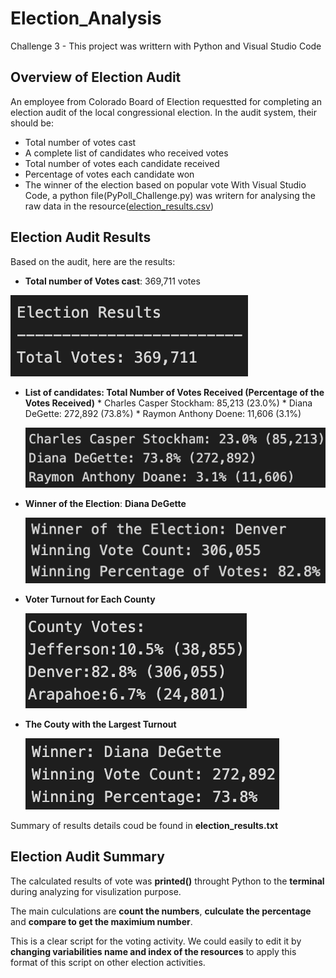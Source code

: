 # Election_Analysis
Challenge 3 - This project was writtern with Python and Visual Studio Code

## Overview of Election Audit
An employee from Colorado Board of Election requestted for completing an election audit of the local congressional election.  In the audit system, their should be:
- Total number of votes cast
- A complete list of candidates who received votes
- Total number of votes each candidate received
- Percentage of votes each candidate won
- The winner of the election based on popular vote
With Visual Studio Code, a python file(PyPoll_Challenge.py) was writern for analysing the raw data in the resource([election_results.csv](Resources/election_results.csv))

## Election Audit Results
Based on the audit, here are the results:
- **Total number of Votes cast**: 369,711 votes

![election_results](Resources/election_results.png)

- **List of candidates: Total Number of Votes Received (Percentage of the Votes Received)**
      * Charles Casper Stockham: 85,213 (23.0%)
      * Diana DeGette: 272,892 (73.8%)
      * Raymon Anthony Doene: 11,606 (3.1%)
      
     ![candidate_details](Resources/candidate_details.png)
      
- **Winner of the Election**: **Diana DeGette**

     ![winner_of_the_election](Resources/winner_of_the_election.png)
      

- **Voter Turnout for Each County**

     ![county_votes](Resources/county_votes.png)

- **The Couty with the Largest Turnout**

     ![winner_details](Resources/winner_details.png)


Summary of results details coud be found in **election_results.txt**

## Election Audit Summary

The calculated results of vote was **printed()** throught Python to the **terminal** during analyzing for visulization purpose.

The main culculations are **count the numbers**, **culculate the percentage** and **compare to get the maximium number**.

This is a clear script for the voting activity. We could easily to edit it by **changing variabilities name and index of the resources** to apply this format of this script on other election activities. 

